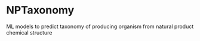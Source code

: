 # NPTaxonomy
ML models to predict taxonomy of producing organism from natural product chemical structure
